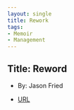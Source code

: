 ```yaml
---
layout: single
title: Rework 
tags:
- Memoir
- Management
---
```


## Title: Reword
- By: Jason Fried



- [URL](https://www.amazon.com/Rework-audiobook/dp/B003BLGD06/ref=sr_1_1?dchild=1&keywords=Rework&qid=1616612858&s=audible&sr=1-1)







